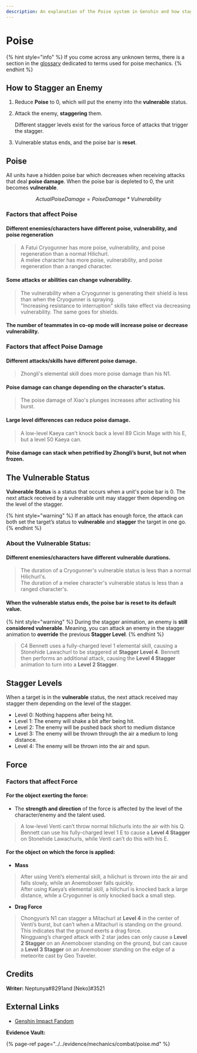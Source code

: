 ```yaml
---
description: An explanation of the Poise system in Genshin and how stagger works.
---
```


# Poise

{% hint style="info" %}
If you come across any unknown terms, there is a section in the [glossary](../../common-terms.md#poise) dedicated to terms used for poise mechanics.
{% endhint %}

## How to Stagger an Enemy

1. Reduce **Poise** to 0, which will put the enemy into the **vulnerable** status.
2. Attack the enemy, **staggering** them.

   Different stagger levels exist for the various force of attacks that trigger the stagger.

3. Vulnerable status ends, and the poise bar is **reset**.

## Poise

All units have a hidden poise bar which decreases when receiving attacks that deal **poise damage**. When the poise bar is depleted to 0, the unit becomes **vulnerable**.

$$
Actual Poise Damage = Poise Damage * Vulnerability
$$

### Factors that affect Poise

#### Different enemies/characters have different poise, vulnerability, and poise regeneration

> A Fatui Cryogunner has more poise, vulnerability, and poise regeneration than a normal Hilichurl.  
> A melee character has more poise, vulnerability, and poise regeneration than a ranged character.

#### Some attacks or abilities can change vulnerability.

> The vulnerability when a Cryogunner is generating their shield is less than when the Cryogunner is spraying.  
> "Increasing resistance to interruption" skills take effect via decreasing vulnerability. The same goes for shields.

#### The number of teammates in co-op mode will increase poise or decrease vulnerability.

### Factors that affect Poise Damage

#### **Different attacks/skills have different poise damage.**

> Zhongli's elemental skill does more poise damage than his N1.

#### Poise damage can change depending on the character's status.

> The poise damage of Xiao's plunges increases after activating his burst.

#### Large level differences can reduce poise damage.

> A low-level Kaeya can't knock back a level 89 Cicin Mage with his E, but a level 50 Kaeya can.

#### Poise damage can stack when petrified by Zhongli’s burst, but not when frozen.

## The Vulnerable Status

**Vulnerable Status** is a status that occurs when a unit's poise bar is 0. The next attack received by a vulnerable unit may stagger them depending on the level of the stagger.

{% hint style="warning" %}
If an attack has enough force, the attack can both set the target’s status to **vulnerable** and **stagger** the target in one go.
{% endhint %}

### About the Vulnerable Status:

#### Different enemies/characters have different vulnerable durations.

> The duration of a Cryogunner's vulnerable status is less than a normal Hilichurl's.  
> The duration of a melee character's vulnerable status is less than a ranged character's.

#### When the vulnerable status ends, the poise bar is reset to its default value.

{% hint style="warning" %}
During the stagger animation, an enemy is **still considered vulnerable**. Meaning, you can attack an enemy in the stagger animation to **override** the previous **Stagger Level**.
{% endhint %}

> C4 Bennett uses a fully-charged level 1 elemental skill, causing a Stonehide Lawachurl to be staggered at **Stagger Level 4**. Bennett then performs an additional attack, causing the **Level 4 Stagger** animation to turn into a **Level 2 Stagger**.

## Stagger Levels

When a target is in the **vulnerable** status, the next attack received may stagger them depending on the level of the stagger.

* Level 0: Nothing happens after being hit.
* Level 1: The enemy will shake a bit after being hit.
* Level 2: The enemy will be pushed back short to medium distance
* Level 3: The enemy will be thrown through the air a medium to long distance.
* Level 4: The enemy will be thrown into the air and spun.

## Force

### Factors that affect Force

#### For the object exerting the force:

* The **strength and direction** of the force is affected by the level of the character/enemy and the talent used.

> A low-level Venti can’t throw normal hilichurls into the air with his Q.  
> Bennett can use his fully-charged level 1 E to cause a **Level 4 Stagger** on Stonehide Lawachurls, while Venti can’t do this with his E.

#### For the object on which the force is applied:

* **Mass**

> After using Venti’s elemental skill, a hilichurl is thrown into the air and falls slowly, while an Anemoboxer falls quickly.  
> After using Kaeya’s elemental skill, a hilichurl is knocked back a large distance, while a Cryogunner is only knocked back a small step.

* **Drag Force**

> Chongyun’s N1 can stagger a Mitachurl at **Level 4** in the center of Venti’s burst, but can’t when a Mitachurl is standing on the ground. This indicates that the ground exerts a drag force.  
> Ningguang’s charged attack with 2 star jades can only cause a **Level 2 Stagger** on an Anemoboxer standing on the ground, but can cause a **Level 3 Stagger** on an Anemoboxer standing on the edge of a meteorite cast by Geo Traveler.

## **Credits**

**Writer:** Neptunya\#8291and \[Neko\]\#3521

## External Links

* [Genshin Impact Fandom](https://genshin-impact.fandom.com/wiki/Poise)

**Evidence Vault:**

{% page-ref page="../../evidence/mechanics/combat/poise.md" %}

